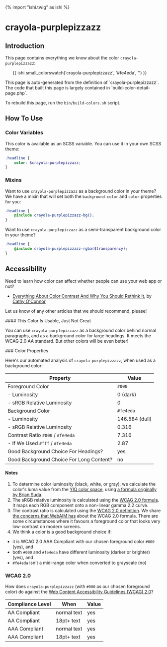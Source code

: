 {% import "ishi.twig" as ishi %}
# crayola-purplepizzazz

## Introduction

This page contains everything we know about the color `crayola-purplepizzazz`:

<div class="grid">
    <div class="cell">
        <div class="swatch">
            <ul>
                {{ ishi.small_colorswatch('crayola-purplepizzazz', '#fe4eda', '') }}
            </ul>
        </div>
    </div>
</div>

<div class="callout callout--info" markdown="1">
This page is auto-generated from the definition of `crayola-purplepizzazz`. The code that built this page is largely contained in `build-color-detail-page.php`.

To rebuild this page, run the `bin/build-colors.sh` script.
</div>

## How To Use

### Color Variables

This color is available as an SCSS variable. You can use it in your own SCSS theme:

```scss
.headline {
    color: $crayola-purplepizzazz;
}
```

### Mixins

Want to use `crayola-purplepizzazz` as a background color in your theme? We have a mixin that will set both the `background-color` and `color` properties for you:

```scss
.headline {
    @include crayola-purplepizzazz-bg();
}
```

Want to use `crayola-purplepizzazz` as a semi-transparent background color in your theme?

```scss
.headline {
    @include crayola-purplepizzazz-rgba($transparency);
}
```

## Accessibility

Need to learn how color can affect whether people can use your web app or not?

* [Everything About Color Contrast And Why You Should Rethink It](https://www.smashingmagazine.com/2014/10/color-contrast-tips-and-tools-for-accessibility/), by [Cathy O'Connor](http://www.twitter.com/cagocon)

Let us know of any other articles that we should recommend, please!
<div class="callout callout--warning" markdown="1">
#### This Color Is Usable, Just Not Great

You can use `crayola-purplepizzazz` as a background color behind normal paragraphs, and as a background color for large headings. It meets the WCAG 2.0 AA standard. But other colors will be even better!
</div>
### Color Properties

Here's our automated analysis of `crayola-purplepizzazz`, when used as a background color:

Property | Value
---------|------
Foreground Color | `#000`
- Luminosity | 0 (dark)
- sRGB Relative Luminosity | 0
Background Color | `#fe4eda`
- Luminosity | 146.584 (dull)
- sRGB Relative Luminosity | 0.316
Contrast Ratio `#000` / `#fe4eda` | 7.316
- If We Used `#fff` / `#fe4eda` | 2.87
Good Background Choice For Headings? | yes
Good Background Choice For Long Content? | no

#### Notes

1. To determine color luminosity (black, white, or gray), we calculate the color's luma value from the [YIQ color space](https://en.wikipedia.org/wiki/YIQ), using [a formula originally by Brian Suda](https://24ways.org/2010/calculating-color-contrast/).
1. The sRGB relative luminosity is calculated using the [WCAG 2.0 formula](https://www.w3.org/TR/WCAG20/#relativeluminancedef). It maps each RGB component onto a non-linear gamma 2.2 curve.
1. The contrast ratio is calculated using the [WCAG 2.0 definition](https://www.w3.org/TR/2008/REC-WCAG20-20081211/#contrast-ratiodef). We share [the concerns that WebAIM has](http://webaim.org/blog/wcag-2-1-feedback/) about the WCAG 2.0 formula. There are some circumstances where it favours a foreground color that looks very low-contrast on modern screens.
1. We think a color is a good background choice if:
  - it is WCAG 2.0 AAA Compliant with our chosen foreground color `#000` (yes), and
  - both `#000` and `#fe4eda` have different luminosity (darker or brighter) (yes), and
  - `#fe4eda` isn't a mid-range color when converted to grayscale (no)

### WCAG 2.0

How does `crayola-purplepizzazz` (with `#000` as our chosen foreground color) do against the [Web Content Accessibility Guidelines (WCAG) 2.0](https://www.w3.org/TR/WCAG20/)?

Compliance Level | When | Value
-----------------|------|------
AA Compliant | normal text | yes
AA Compliant | 18pt+ text | yes
AAA Compliant | normal text | yes
AAA Compliant | 18pt+ text | yes
